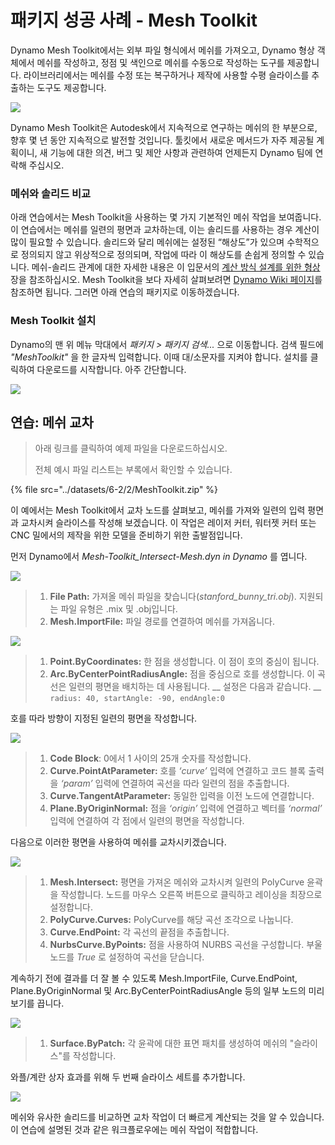 # 패키지 성공 사례 - Mesh Toolkit

Dynamo Mesh Toolkit에서는 외부 파일 형식에서 메쉬를 가져오고, Dynamo 형상 객체에서 메쉬를 작성하고, 정점 및 색인으로 메쉬를 수동으로 작성하는 도구를 제공합니다. 라이브러리에서는 메쉬를 수정 또는 복구하거나 제작에 사용할 수평 슬라이스를 추출하는 도구도 제공합니다.

![](<../images/6-2/5/meshToolkitcasestudy01 (1).jpg>)

Dynamo Mesh Toolkit은 Autodesk에서 지속적으로 연구하는 메쉬의 한 부분으로, 향후 몇 년 동안 지속적으로 발전할 것입니다. 툴킷에서 새로운 메서드가 자주 제공될 계획이니, 새 기능에 대한 의견, 버그 및 제안 사항과 관련하여 언제든지 Dynamo 팀에 연락해 주십시오.

### 메쉬와 솔리드 비교

아래 연습에서는 Mesh Toolkit을 사용하는 몇 가지 기본적인 메쉬 작업을 보여줍니다. 이 연습에서는 메쉬를 일련의 평면과 교차하는데, 이는 솔리드를 사용하는 경우 계산이 많이 필요할 수 있습니다. 솔리드와 달리 메쉬에는 설정된 “해상도”가 있으며 수학적으로 정의되지 않고 위상적으로 정의되며, 작업에 따라 이 해상도를 손쉽게 정의할 수 있습니다. 메쉬-솔리드 관계에 대한 자세한 내용은 이 입문서의 [계산 방식 설계를 위한 형상](../../a-closer-look-at-dynamo-essential-nodes-and-concepts/5\_geometry-for-computational-design/) 장을 참조하십시오. Mesh Toolkit을 보다 자세히 살펴보려면 [Dynamo Wiki 페이지](https://github.com/DynamoDS/Dynamo/wiki/Dynamo-Mesh-Toolkit)를 참조하면 됩니다. 그러면 아래 연습의 패키지로 이동하겠습니다.

### Mesh Toolkit 설치

Dynamo의 맨 위 메뉴 막대에서 _패키지 > 패키지 검색..._ 으로 이동합니다. 검색 필드에 _"MeshToolkit"_ 을 한 글자씩 입력합니다. 이때 대/소문자를 지켜야 합니다. 설치를 클릭하여 다운로드를 시작합니다. 아주 간단합니다.

![](../images/6-2/2/meshToolkitcasestudy-installpackage.jpg)

## 연습: 메쉬 교차

> 아래 링크를 클릭하여 예제 파일을 다운로드하십시오.
>
> 전체 예시 파일 리스트는 부록에서 확인할 수 있습니다.

{% file src="../datasets/6-2/2/MeshToolkit.zip" %}

이 예에서는 Mesh Toolkit에서 교차 노드를 살펴보고, 메쉬를 가져와 일련의 입력 평면과 교차시켜 슬라이스를 작성해 보겠습니다. 이 작업은 레이저 커터, 워터젯 커터 또는 CNC 밀에서의 제작을 위한 모델을 준비하기 위한 출발점입니다.

먼저 Dynamo에서 _Mesh-Toolkit_Intersect-Mesh.dyn in Dynamo_ 를 엽니다.

![](../images/6-2/2/meshToolkitcasestudy-exercise01.jpg)

> 1. **File Path:** 가져올 메쉬 파일을 찾습니다(_stanford_bunny_tri.obj_). 지원되는 파일 유형은 .mix 및 .obj입니다.
> 2. **Mesh.ImportFile:** 파일 경로를 연결하여 메쉬를 가져옵니다.

![](../images/6-2/2/meshToolkitcasestudy-exercise02.jpg)

> 1. **Point.ByCoordinates:** 한 점을 생성합니다. 이 점이 호의 중심이 됩니다.
> 2. **Arc.ByCenterPointRadiusAngle:** 점을 중심으로 호를 생성합니다. 이 곡선은 일련의 평면을 배치하는 데 사용됩니다. __ 설정은 다음과 같습니다. __ `radius: 40, startAngle: -90, endAngle:0`

호를 따라 방향이 지정된 일련의 평면을 작성합니다.

![](../images/6-2/2/meshToolkitcasestudy-exercise03.jpg)

> 1. **Code Block**: 0에서 1 사이의 25개 숫자를 작성합니다.
> 2. **Curve.PointAtParameter:** 호를 _‘curve’_ 입력에 연결하고 코드 블록 출력을 _‘param’_ 입력에 연결하여 곡선을 따라 일련의 점을 추출합니다.
> 3. **Curve.TangentAtParameter:** 동일한 입력을 이전 노드에 연결합니다.
> 4. **Plane.ByOriginNormal:** 점을 _‘origin’_ 입력에 연결하고 벡터를 _‘normal’_ 입력에 연결하여 각 점에서 일련의 평면을 작성합니다.

다음으로 이러한 평면을 사용하여 메쉬를 교차시키겠습니다.

![](../images/6-2/2/meshToolkitcasestudy-exercise04.jpg)

> 1. **Mesh.Intersect:** 평면을 가져온 메쉬와 교차시켜 일련의 PolyCurve 윤곽을 작성합니다. 노드를 마우스 오른쪽 버튼으로 클릭하고 레이싱을 최장으로 설정합니다.
> 2. **PolyCurve.Curves:** PolyCurve를 해당 곡선 조각으로 나눕니다.
> 3. **Curve.EndPoint:** 각 곡선의 끝점을 추출합니다.
> 4. **NurbsCurve.ByPoints:** 점을 사용하여 NURBS 곡선을 구성합니다. 부울 노드를 _True_ 로 설정하여 곡선을 닫습니다.

계속하기 전에 결과를 더 잘 볼 수 있도록 Mesh.ImportFile, Curve.EndPoint, Plane.ByOriginNormal 및 Arc.ByCenterPointRadiusAngle 등의 일부 노드의 미리보기를 끕니다.

![](../images/6-2/2/meshToolkitcasestudy-exercise05.jpg)

> 1. **Surface.ByPatch:** 각 윤곽에 대한 표면 패치를 생성하여 메쉬의 "슬라이스"를 작성합니다.

와플/계란 상자 효과를 위해 두 번째 슬라이스 세트를 추가합니다.

![](../images/6-2/2/meshToolkitcasestudy-exercise06.jpg)

메쉬와 유사한 솔리드를 비교하면 교차 작업이 더 빠르게 계산되는 것을 알 수 있습니다. 이 연습에 설명된 것과 같은 워크플로우에는 메쉬 작업이 적합합니다.
